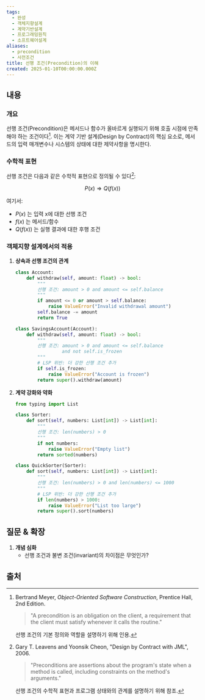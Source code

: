 ```yaml
---
tags:
  - 완성
  - 객체지향설계
  - 계약기반설계
  - 프로그래밍원칙
  - 소프트웨어설계
aliases:
  - precondition
  - 사전조건
title: 선행 조건(Precondition)의 이해
created: 2025-01-10T00:00:00.000Z
---
```


## 내용

### 개요

선행 조건(Precondition)은 메서드나 함수가 올바르게 실행되기 위해 호출 시점에 만족해야 하는 조건이다[^1]. 이는 계약 기반 설계(Design by Contract)의 핵심 요소로, 메서드의 입력 매개변수나 시스템의 상태에 대한 제약사항을 명시한다.

### 수학적 표현

선행 조건은 다음과 같은 수학적 표현으로 정의될 수 있다[^2]:

$$ P(x) \Rightarrow Q(f(x)) $$

여기서:
- $P(x)$ 는 입력 x에 대한 선행 조건
- $f(x)$ 는 메서드/함수
- $Q(f(x))$ 는 실행 결과에 대한 후행 조건

### 객체지향 설계에서의 적용

1. **상속과 선행 조건의 관계**
   ```python
   class Account:
       def withdraw(self, amount: float) -> bool:
           """
           선행 조건: amount > 0 and amount <= self.balance
           """
           if amount <= 0 or amount > self.balance:
               raise ValueError("Invalid withdrawal amount")
           self.balance -= amount
           return True

   class SavingsAccount(Account):
       def withdraw(self, amount: float) -> bool:
           """
           선행 조건: amount > 0 and amount <= self.balance
                    and not self.is_frozen
           """
           # LSP 위반: 더 강한 선행 조건 추가
           if self.is_frozen:
               raise ValueError("Account is frozen")
           return super().withdraw(amount)
   ```

2. **계약 강화와 약화**
   ```python
   from typing import List
   
   class Sorter:
       def sort(self, numbers: List[int]) -> List[int]:
           """
           선행 조건: len(numbers) > 0
           """
           if not numbers:
               raise ValueError("Empty list")
           return sorted(numbers)

   class QuickSorter(Sorter):
       def sort(self, numbers: List[int]) -> List[int]:
           """
           선행 조건: len(numbers) > 0 and len(numbers) <= 1000
           """
           # LSP 위반: 더 강한 선행 조건 추가
           if len(numbers) > 1000:
               raise ValueError("List too large")
           return super().sort(numbers)
   ```




## 질문 & 확장

1. **개념 심화**
   - 선행 조건과 불변 조건(invariant)의 차이점은 무엇인가?

## 출처

[^1]: Bertrand Meyer, *Object-Oriented Software Construction*, Prentice Hall, 2nd Edition.

    > "A precondition is an obligation on the client, a requirement that the client must satisfy whenever it calls the routine."
    
    선행 조건의 기본 정의와 역할을 설명하기 위해 인용.

[^2]: Gary T. Leavens and Yoonsik Cheon, "Design by Contract with JML", 2006.

    > "Preconditions are assertions about the program's state when a method is called, including constraints on the method's arguments."
    
    선행 조건의 수학적 표현과 프로그램 상태와의 관계를 설명하기 위해 참조.

[^3]: Robert C. Martin, *Clean Code: A Handbook of Agile Software Craftsmanship*, Prentice Hall.

    > "Preconditions should be checked first in any method. They are the guard rails that keep bad data from propagating through the system."
    
    선행 조건의 실제 구현과 중요성을 설명하기 위해 인용.

[^4]: Joshua Bloch, *Effective Java*, Addison-Wesley Professional, 3rd Edition.

    > "Use preconditions to fail fast and provide clear error messages. This helps in debugging and maintains system integrity."
    
    선행 조건 검사의 실용적 구현 방법과 이점을 설명하기 위해 참조.

